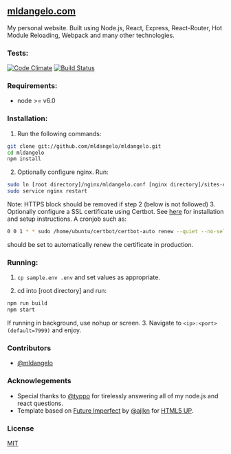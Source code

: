 ## [mldangelo.com](http://mldangelo.com)
My personal website. Built using Node.js, React, Express, React-Router, Hot Module Reloading, Webpack and many other technologies.

### Tests:
[![Code Climate](https://codeclimate.com/github/mldangelo/mldangelo/badges/gpa.svg)](https://codeclimate.com/github/mldangelo/mldangelo)
[![Build Status](https://travis-ci.org/mldangelo/mldangelo.svg?branch=master)](https://travis-ci.org/mldangelo/mldangelo)

### Requirements:
* node >= v6.0

### Installation:

1. Run the following commands:
  ```bash
  git clone git://github.com/mldangelo/mldangelo.git
  cd mldangelo
  npm install
  ```

2. Optionally configure nginx. Run:

  ```bash
  sudo ln [root directory]/nginx/mldangelo.conf [nginx directory]/sites-enabled/mldangelo.conf
  sudo service nginx restart
  ```
  Note: HTTPS block should be removed if step 2 (below is not followed)
3. Optionally configure a SSL certificate using Certbot. See [here](https://certbot.eff.org/#ubuntutrusty-nginx)
for installation and setup instructions. A cronjob such as:

  ```bash
  0 0 1 * * sudo /home/ubuntu/certbot/certbot-auto renew --quiet --no-self-upgrade
  ```
  
  should be set to automatically renew the certificate in production.


###  Running:

1. ``` cp sample.env .env ``` and set values as appropriate.

2. cd into [root directory] and run:

  ```bash
  npm run build
  npm start
  ```
  If running in background, use nohup or screen.
3. Navigate to `<ip>:<port> (default=7999)` and enjoy.

### Contributors
- [@mldangelo](https://github.com/mldangelo)

### Acknowlegements
- Special thanks to [@typpo](https://github.com/typpo) for tirelessly answering all of my node.js and react questions.
- Template based on [Future Imperfect](https://html5up.net/future-imperfect) by [@ajlkn](https://github.com/ajlkn) for [HTML5 UP](html5up.net).

### License
[MIT](https://github.com/mldangelo/mldangelo/blob/master/LICENSE)
